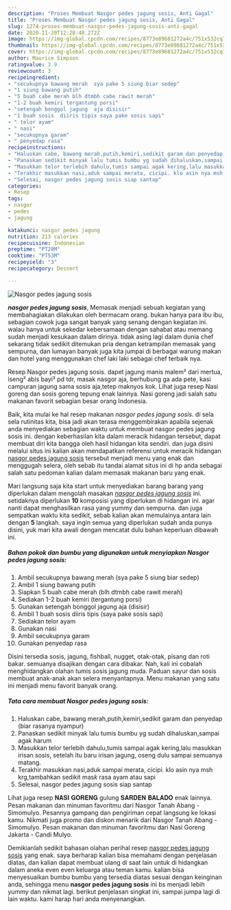 ```yaml
---
description: "Proses Membuat Nasgor pedes jagung sosis, Anti Gagal"
title: "Proses Membuat Nasgor pedes jagung sosis, Anti Gagal"
slug: 1274-proses-membuat-nasgor-pedes-jagung-sosis-anti-gagal
date: 2020-11-20T12:28:48.272Z
image: https://img-global.cpcdn.com/recipes/8773e89681272a4c/751x532cq70/nasgor-pedes-jagung-sosis-foto-resep-utama.jpg
thumbnail: https://img-global.cpcdn.com/recipes/8773e89681272a4c/751x532cq70/nasgor-pedes-jagung-sosis-foto-resep-utama.jpg
cover: https://img-global.cpcdn.com/recipes/8773e89681272a4c/751x532cq70/nasgor-pedes-jagung-sosis-foto-resep-utama.jpg
author: Maurice Simpson
ratingvalue: 3.9
reviewcount: 3
recipeingredient:
- "secukupnya bawang merah  sya pake 5 siung biar sedep"
- "1 siung bawang putih"
- "5 buah cabe merah blh dtmbh cabe rawit merah"
- "1-2 buah kemiri tergantung porsi"
- "setengah bonggol jagung  aja disisir"
- "1 buah sosis  diiris tipis saya pake sosis sapi"
- " telor ayam"
- " nasi"
- "secukupnya garam"
- " penyedap rasa"
recipeinstructions:
- "Haluskan cabe, bawang merah,putih,kemiri,sedikit garam dan penyedap (biar rasanya nyampur)"
- "Panaskan sedikit minyak lalu tumis bumbu yg sudah dihaluskan,sampai agak harum"
- "Masukkan telor terlebih dahulu,tumis sampai agak kering,lalu masukkan irisan sosis, setelah itu baru irisan jagung, oseng dulu sampai semuanya matang."
- "Terakhir masukkan nasi,aduk sampai merata, cicipi. klo asin nya msh krg,tambahkan sedikit mas*k* rasa ayam atau sapi"
- "Selesai, nasgor pedes jagung sosis siap santap"
categories:
- Resep
tags:
- nasgor
- pedes
- jagung

katakunci: nasgor pedes jagung 
nutrition: 213 calories
recipecuisine: Indonesian
preptime: "PT28M"
cooktime: "PT53M"
recipeyield: "3"
recipecategory: Dessert

---
```



![Nasgor pedes jagung sosis](https://img-global.cpcdn.com/recipes/8773e89681272a4c/751x532cq70/nasgor-pedes-jagung-sosis-foto-resep-utama.jpg)

<b><i>nasgor pedes jagung sosis</i></b>, Memasak menjadi sebuah kegiatan yang membahagiakan dilakukan oleh bermacam orang. bukan hanya para ibu ibu, sebagian cowok juga sangat banyak yang senang dengan kegiatan ini. walau hanya untuk sekedar kebersamaan dengan sahabat atau memang sudah menjadi kesukaan dalam dirinya. tidak asing lagi dalam dunia chef sekarang tidak sedikit ditemukan pria dengan ketrampilan memasak yang sempurna, dan lumayan banyak juga kita jumpai di berbagai warung makan dan hotel yang menggunakan chef laki laki sebagai chef terbaik nya.

Resep Nasgor pedes jagung sosis. dapet jagung manis malem² dari mertua, iseng² abis bayi² pd tdr, masak nasgor aja, berhubung ga ada pete, kasi campuran jagung sama sosis aja,tetep maknyos kok. Lihat juga resep Nasi goreng dan sosis goreng tepung enak lainnya. Nasi goreng jadi salah satu makanan favorit sebagian besar orang Indonesia.

Baik, kita mulai ke hal resep makanan <i>nasgor pedes jagung sosis</i>. di sela sela rutinitas kita, bisa jadi akan terasa menggembirakan apabila sejenak anda menyediakan sebagian waktu untuk membuat nasgor pedes jagung sosis ini. dengan keberhasilan kita dalam meracik hidangan tersebut, dapat membuat diri kita bangga oleh hasil hidangan kita sendiri. dan juga disini melalui situs ini kalian akan mendapatkan referensi untuk meracik hidangan <u>nasgor pedes jagung sosis</u> tersebut menjadi menu yang enak dan menggugah selera, oleh sebab itu tandai alamat situs ini di hp anda sebagai salah satu pedoman kalian dalam memasak makanan baru yang enak.


Mari langsung saja kita start untuk menyediakan barang barang yang diperlukan dalam mengolah masakan <u><i>nasgor pedes jagung sosis</i></u> ini. setidaknya diperlukan <b>10</b> komposisi yang diperlukan di hidangan ini. agar nanti dapat menghasilkan rasa yang yummy dan sempurna. dan juga sempatkan waktu kita sedikit, sebab kalian akan memulainya antara lain dengan <b>5</b> langkah. saya ingin semua yang diperlukan sudah anda punya disini, yuk mari kita awali dengan mencatat dulu bahan keperluan dibawah ini.

<!--inarticleads1-->

##### Bahan pokok dan bumbu yang digunakan untuk menyiapkan Nasgor pedes jagung sosis:

1. Ambil secukupnya bawang merah  (sya pake 5 siung biar sedep)
1. Ambil 1 siung bawang putih
1. Siapkan 5 buah cabe merah (blh dtmbh cabe rawit merah)
1. Sediakan 1-2 buah kemiri (tergantung porsi)
1. Gunakan setengah bonggol jagung  aja (disisir)
1. Ambil 1 buah sosis  diiris tipis (saya pake sosis sapi)
1. Sediakan  telor ayam
1. Gunakan  nasi
1. Ambil secukupnya garam
1. Gunakan  penyedap rasa


Disini tersedia sosis, jagung, fishball, nugget, otak-otak, pisang dan roti bakar. semuanya disajikan dengan cara dibakar. Nah, kali ini cobalah menghidangkan olahan tumis sosis jagung muda. Paduan sayur dan sosis membuat anak-anak akan selera menyantapnya. Menu makanan yang satu ini menjadi menu favorit banyak orang. 

<!--inarticleads2-->

##### Tata cara membuat Nasgor pedes jagung sosis:

1. Haluskan cabe, bawang merah,putih,kemiri,sedikit garam dan penyedap (biar rasanya nyampur)
1. Panaskan sedikit minyak lalu tumis bumbu yg sudah dihaluskan,sampai agak harum
1. Masukkan telor terlebih dahulu,tumis sampai agak kering,lalu masukkan irisan sosis, setelah itu baru irisan jagung, oseng dulu sampai semuanya matang.
1. Terakhir masukkan nasi,aduk sampai merata, cicipi. klo asin nya msh krg,tambahkan sedikit mas*k* rasa ayam atau sapi
1. Selesai, nasgor pedes jagung sosis siap santap


Lihat juga resep 𝐍𝐀𝐒𝐈 𝐆𝐎𝐑𝐄𝐍𝐆 gulung 𝐒𝐀𝐑𝐃𝐄𝐍 𝐁𝐀𝐋𝐀𝐃𝐎 enak lainnya. Pesan makanan dan minuman favoritmu dari Nasgor Tanah Abang - Simomulyo. Pesannya gampang dan pengiriman cepat langsung ke lokasi kamu. Nikmati juga promo dan diskon menarik dari Nasgor Tanah Abang - Simomulyo. Pesan makanan dan minuman favoritmu dari Nasi Goreng Jakarta - Candi Mulyo. 

Demikianlah sedikit bahasan olahan perihal resep <u>nasgor pedes jagung sosis</u> yang enak. saya berharap kalian bisa memahami dengan penjelasan diatas, dan kalian dapat membuat ulang di saat lain untuk di hidangkan dalam aneka even even keluarga atau teman kamu. kalian bisa menyesuaikan bumbu bumbu yang tersedia diatas sesuai dengan keinginan anda, sehingga menu <b>nasgor pedes jagung sosis</b> ini bs menjadi lebih yummy dan nikmat lagi. berikut penjelasan singkat ini, sampai jumpa lagi di lain waktu. kami harap hari anda menyenangkan.
